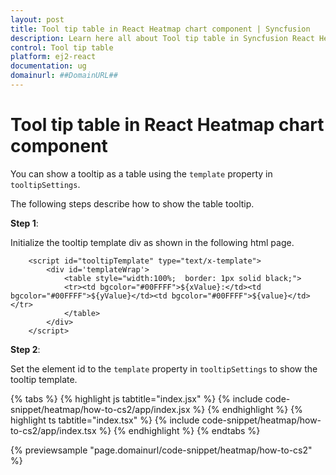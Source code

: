 ```yaml
---
layout: post
title: Tool tip table in React Heatmap chart component | Syncfusion
description: Learn here all about Tool tip table in Syncfusion React Heatmap chart component of Syncfusion Essential JS 2 and more.
control: Tool tip table 
platform: ej2-react
documentation: ug
domainurl: ##DomainURL##
---
```


# Tool tip table in React Heatmap chart component

You can show a tooltip as a table using the `template` property in `tooltipSettings`.

The following steps describe how to show the table tooltip.

**Step 1**:

Initialize the tooltip template div as shown in the following html page.

```
    <script id="tooltipTemplate" type="text/x-template">
        <div id='templateWrap'>
            <table style="width:100%;  border: 1px solid black;">
            <tr><td bgcolor="#00FFFF">${xValue}:</td><td bgcolor="#00FFFF">${yValue}</td><td bgcolor="#00FFFF">${value}</td></tr>
            </table>
        </div>
    </script>

```

**Step 2**:

Set the element id to the `template` property in `tooltipSettings` to show the tooltip template.

{% tabs %}
{% highlight js tabtitle="index.jsx" %}
{% include code-snippet/heatmap/how-to-cs2/app/index.jsx %}
{% endhighlight %}
{% highlight ts tabtitle="index.tsx" %}
{% include code-snippet/heatmap/how-to-cs2/app/index.tsx %}
{% endhighlight %}
{% endtabs %}

 {% previewsample "page.domainurl/code-snippet/heatmap/how-to-cs2" %}